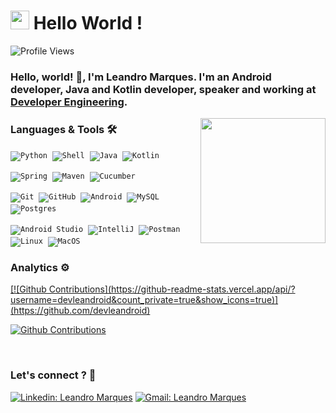 <h1><img src="https://emojis.slackmojis.com/emojis/images/1531849430/4246/blob-sunglasses.gif?1531849430" width="30"/> Hello World ! </h1>

![Profile Views](http://estruyf-github.azurewebsites.net/api/VisitorHit?user=ledroid&repo=ledroid&countColorcountColor) 

### Hello, world! 👋, I'm Leandro Marques. I'm an Android developer, Java and Kotlin developer, speaker and working at [Developer Engineering](https://www.linkedin.com/in/leandroid-marques/).  <br>

<!-- ![Snake animation](https://raw.githubusercontent.com/ledroid/ledroid/master/svg/github-user-contribution.svg) -->

<a href="#"><img align="right" src="https://media.giphy.com/media/USV0ym3bVWQJJmNu3N/giphy.gif" width="200 " height="200" /></a>

### Languages & Tools 🛠

<code>![Python](https://img.shields.io/badge/-Python-05122A?style=flat&logo=python)</code>&nbsp;
<code>![Shell](https://img.shields.io/badge/Shell-05122A?style=flat&logo=gnu-bash&logoColor=white)</code>&nbsp;
<code>![Java](https://img.shields.io/badge/-Java-05122A?style=flat&logo=Java&logoColor=white)</code>&nbsp;
<code>![Kotlin](https://img.shields.io/badge/-Kotlin-05122A?style=flat&logo=kotlin)</code>&nbsp;

<code>![Spring](https://img.shields.io/badge/-Spring-05122A?style=flat&logo=spring&logoColor=white)</code>&nbsp;
<code>![Maven](https://img.shields.io/badge/-Maven-05122A?style=flat&logo=apache-maven&logoColor=white)</code>&nbsp;
<code>![Cucumber](https://img.shields.io/badge/-Cucumber-05122A?style=flat&logo=cucumber)</code>&nbsp;

<code>![Git](https://img.shields.io/badge/-Git-05122A?style=flat&logo=git)</code>&nbsp;
<code>![GitHub](https://img.shields.io/badge/-GitHub-05122A?style=flat&logo=github)</code>&nbsp;
<code>![Android](https://img.shields.io/badge/Android-05122A?style=flat&logo=android&logoColor=white)</code>&nbsp;
<code>![MySQL](https://img.shields.io/badge/-MySQL-05122A?style=flat&logo=mysql&logoColor=white)</code>&nbsp;
<code>![Postgres](https://img.shields.io/badge/-Postgres-05122A?style=flat&logo=postgresql)</code>&nbsp;

<code>![Android Studio](https://img.shields.io/badge/-Android%20Studio-05122A?style=flat&logo=android-studio&logoColor=007ACC)</code>&nbsp;
<code>![IntelliJ](https://img.shields.io/badge/-IntelliJ-05122A?style=flat&logo=jetbrains)</code>&nbsp;
<code>![Postman](https://img.shields.io/badge/-Postman-05122A?style=flat&logo=postman)</code>&nbsp;
<code>![Linux](https://img.shields.io/badge/-Linux-05122A?style=flat&logo=linux&logoColor=white)</code>&nbsp;
<code>![MacOS](https://img.shields.io/badge/-MacOS-05122A?style=flat&logo=apple)</code>&nbsp;


<!-- ![imageName](https://external-content.duckduckgo.com/iu/?u=http%3A%2F%2F1000logos.net%2Fwp-content%2Fuploads%2F2016%2F10%2FAndroid-Logo.png&f=1&nofb=1) -->
### Analytics ⚙️

<p align="left">
<a href="https://github.com/AVS1508">
  [![Github Contributions](https://github-readme-stats.vercel.app/api/?username=devleandroid&count_private=true&show_icons=true)](https://github.com/devleandroid)
  <!-- <img height="180em" src="https://github-readme-stats.vercel.app/api/?username=devleandroid&count_private=true&show_icons=true"/> -->
  <!-- <img height="180em" src="https://github-readme-stats-eight-theta.vercel.app/api/top-langs/?username=ledroid&layout=compact&langs_count=8"/>  -->
</a>
</p>

[![Github Contributions](https://github-readme-stats.vercel.app/api?username=devleandroid&count_private=true&hide=issues&show_icons=true&theme=graywhite&title_color=f53505)](https://github.com/devleandroid)

<!--
<code><img height="60" src="https://raw.githubusercontent.com/github/explore/80688e429a7d4ef2fca1e82350fe8e3517d3494d/topics/java/java.png"></code>
<code><img height="60" src="https://raw.githubusercontent.com/github/explore/80688e429a7d4ef2fca1e82350fe8e3517d3494d/topics/kotlin/kotlin.png"></code>
<code><img height="60" src="https://raw.githubusercontent.com/github/explore/80688e429a7d4ef2fca1e82350fe8e3517d3494d/topics/python/python.png"></code>
<code><img height="60" src="https://raw.githubusercontent.com/github/explore/80688e429a7d4ef2fca1e82350fe8e3517d3494d/topics/android/android.png"></code>
<code><img height="60" src="https://raw.githubusercontent.com/github/explore/80688e429a7d4ef2fca1e82350fe8e3517d3494d/topics/springboot/springboot.png"></code>
<code><img height="60" src="https://raw.githubusercontent.com/github/explore/80688e429a7d4ef2fca1e82350fe8e3517d3494d/topics/graphql/graphql.png"></code>
<code><img height="60" src="https://raw.githubusercontent.com/github/explore/80688e429a7d4ef2fca1e82350fe8e3517d3494d/topics/postgresql/postgresql.png"></code>
<code><img height="60" src="https://raw.githubusercontent.com/github/explore/80688e429a7d4ef2fca1e82350fe8e3517d3494d/topics/mysql/mysql.png"></code>
<code><img height="60" src="https://raw.githubusercontent.com/github/explore/80688e429a7d4ef2fca1e82350fe8e3517d3494d/topics/firebase/firebase.png"></code>
<code><img height="60" src="https://raw.githubusercontent.com/github/explore/80688e429a7d4ef2fca1e82350fe8e3517d3494d/topics/git/git.png"></code>
<code><img height="60" src="https://raw.githubusercontent.com/github/explore/80688e429a7d4ef2fca1e82350fe8e3517d3494d/topics/linux/linux.png"></code>
<code><img height="60" src="https://raw.githubusercontent.com/github/explore/80688e429a7d4ef2fca1e82350fe8e3517d3494d/topics/terminal/terminal.png"></code>
-->
<br> 
<!--
**ledroid/ledroid** is a ✨ _special_ ✨ repository because its `README.md` (this file) appears on your GitHub profile.

Here are some ideas to get you started:

- 🔭 I’m currently working on ...
- 🌱 I’m currently learning ...
- 👯 I’m looking to collaborate on ...
- 🤔 I’m looking for help with ...
- 💬 Ask me about ...
- 📫 How to reach me: ...
- 😄 Pronouns: ...
- ⚡ Fun fact: ...
-->
<!--
<img height="180em" src="https://github-readme-stats.vercel.app/api?username=Gapur&show_icons=true&hide_border=true&&count_private=true&include_all_commits=true" /> 
![Ledroid GitHub stats](https://github-readme-stats.vercel.app/api?username=ledroid&theme=merko&show_icons=true)
-->
<!--
![](https://komarev.com/ghpvc/?username=ledroid)
-->

### Let's connect ? 🤝

[![Linkedin: Leandro Marques](https://img.shields.io/badge/-Leandro_Marques-blue?style=flat-square&logo=Linkedin&logoColor=white&link=https://www.linkedin.com/in/leandroid-marques/)](https://www.linkedin.com/in/leandroid-marques/)
[![Gmail: Leandro Marques](https://img.shields.io/badge/-leandro.hdsl@gmail.com-red?style=flat-square&logo=Gmail&logoColor=white&link=https://mail.google.com/)](https://leandro.hdsl@gmail.com/)
<br>
